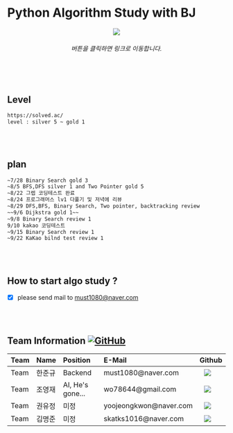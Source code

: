 

<h1>Python Algorithm Study with BJ</h1> 


 <p align = "center"><a href="https://colab.research.google.com/notebooks/intro.ipynb"><img src="http://img.shields.io/badge/Colab-655ced?style=for-the-badge&color=informational" style="height : auto; margin-left : 10px; margin-right : 10px;"/></a> </p>
 

<h6><p align = "center">  버튼을 클릭하면 링크로 이동합니다.  </p></h6>

<br></br>

## Level
```bash
https://solved.ac/
level : silver 5 ~ gold 1
```
<br></br>

## plan
```bash
~7/28 Binary Search gold 3
~8/5 BFS,DFS silver 1 and Two Pointer gold 5
~8/22 그렙 코딩테스트 완료 
~8/24 프로그래머스 lv1 다풀기 및 저녁에 리뷰
~8/29 DFS,BFS, Binary Search, Two pointer, backtracking review
~~9/6 Dijkstra gold 1~~
~9/8 Binary Search review 1
9/10 kakao 코딩테스트
~9/15 Binary Search review 1
~9/22 KaKao bilnd test review 1
```
<br></br>
 
## How to start algo study ?
 
- [x] please send mail to must1080@naver.com

<br></br>


<h2> Team Information <a href="https://github.com/osamhack2020/Web_Drawing-chat-consulation_Stones-in-greenhouse/blob/master/LICENSE"><img alt="GitHub" src="https://img.shields.io/github/license/osamhack2020/Web_Drawing-chat-consulation_Stones-in-greenhouse"></a></h2>

<!--  아래는 Team INFORMATION 표-->
 
 <table>
<thead>
<tr>
<th style="text-align:left">Team</th>
<th style="text-align:left">Name</th>
<th style="text-align:left">Position</th>
<th style="text-align:left">E-Mail</th>
<th style="text-align:left">Github</th>
</tr> 
</thead>
<tbody>
<tr>
<td style="text-align:left">Team</td>
<td style="text-align:left">한준규</td>
<td style="text-align:left">Backend</td>
<td style="text-align:left">must1080@naver.com</td>
<td style="text-align:left"><a href="https://github.com/doongu">
<img src="http://img.shields.io/badge/doongu-655ced?style=social&logo=github" style="height : auto; margin-left : 10px; margin-right : 10px;"/>
</a></td> 
</tr>
<tr>
<td style="text-align:left">Team</td>
<td style="text-align:left">조영재</td>
<td style="text-align:left">AI, He's gone... </td>
<td style="text-align:left">wo78644@gmail.com</td>
<td style="text-align:left"><a href="https://github.com/wo7864">
<img src="http://img.shields.io/badge/wo7864-655ced?style=social&logo=github&color=informational" style="height : auto; margin-left : 10px; margin-right : 10px;"/>
</a></td>
</tr>
 <tr>
<td style="text-align:left">Team</td>
<td style="text-align:left">권유정</td>
<td style="text-align:left">미정</td>
<td style="text-align:left">yoojeongkwon@naver.com</td>
<td style="text-align:left"><a href="https://github.com/yujeongkwon">
<img src="http://img.shields.io/badge/yujeongkwon-655ced?style=social&logo=github&color=informational" style="height : auto; margin-left : 10px; margin-right : 10px;"/>
</a></td>
</tr>
<tr>
<td style="text-align:left">Team</td>
<td style="text-align:left">김명준</td>
<td style="text-align:left">미정</td>
<td style="text-align:left">skatks1016@naver.com</td>
<td style="text-align:left"><a href="https://github.com/kmj111">
<img src="http://img.shields.io/badge/kmj111-655ced?style=social&logo=github&color=informational" style="height : auto; margin-left : 10px; margin-right : 10px;"/>
</a></td>
</tr>
</tbody>
</table>


<br></br>




